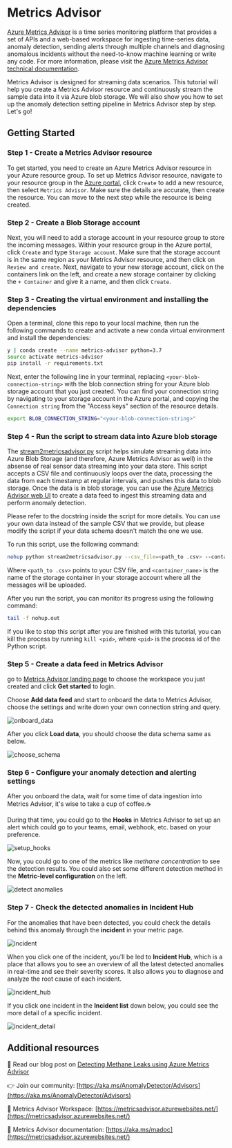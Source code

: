 # Metrics Advisor
[Azure Metrics Advisor](https://azure.microsoft.com/en-us/services/metrics-advisor/#overview) is a time series monitoring platform that provides a set of APIs and a web-based workspace for ingesting time-series data, anomaly detection, sending alerts through multiple channels and diagnosing anomalous incidents without the need-to-know machine learning or write any code. For more information, please visit the [Azure Metrics Advisor technical documentation](https://docs.microsoft.com/en-us/azure/applied-ai-services/metrics-advisor/).

Metrics Advisor is designed for streaming data scenarios. This tutorial will help you create a Metrics Advisor resource and continuously stream the sample data into it via Azure blob storage. We will also show you how to set up the anomaly detection setting pipeline in Metrics Advisor step by step. Let's go! 

## Getting Started

### Step 1 - Create a Metrics Advisor resource
To get started, you need to create an Azure Metrics Advisor resource in your Azure resource group. To set up Metrics Advisor resource, navigate to your resource group in the [Azure portal](https://ms.portal.azure.com/), click `Create` to add a new resource, then select `Metrics Advisor`. Make sure the details are accurate, then create the resource. You can move to the next step while the resource is being created.

### Step 2 - Create a Blob Storage account

Next, you will need to add a storage account in your resource group to store the incoming messages. Within your resource group in the Azure portal, click `Create` and type `Storage account`. Make sure that the storage account is in the same region as your Metrics Advisor resource, and then click on `Review and create`. Next, navigate to your new storage account, click on the containers link on the left, and create a new storage container by clicking the `+ Container` and give it a name, and then click `Create`.

### Step 3 - Creating the virtual environment and installing the dependencies

Open a terminal, clone this repo to your local machine, then run the following commands to create and activate a new conda virtual environment and install the dependencies:
```bash
y | conda create --name metrics-advisor python=3.7
source activate metrics-advisor
pip install -r requirements.txt
```
Next, enter the following line in your terminal, replacing `<your-blob-connection-string>` with the blob connection string for your Azure blob storage account that you just created. You can find your connection string by navigating to your storage account in the Azure portal, and copying the `Connection string` from the "Access keys" section of the resource details.
```bash
export BLOB_CONNECTION_STRING="<your-blob-connection-string>"
```

### Step 4 - Run the script to stream data into Azure blob storage

The [stream2metricsadvisor.py](stream2metricsadvisor.py) script helps simulate streaming data into Azure Blob Storage (and therefore, Azure Metrics Advisor as well) in the absense of real sensor data streaming into your data store. This script accepts a CSV file and continuously loops over the data, processing the data from each timestamp at regular intervals, and pushes this data to blob storage. Once the data is in blob storage, you can use the [Azure Metrics Advisor web UI](https://metricsadvisor.azurewebsites.net) to create a data feed to ingest this streaming data and perform anomaly detection.

Please refer to the docstring inside the script for more details. You can use your own data instead of the sample CSV that we provide, but please modify the script if your data schema doesn't match the one we use.

To run this script, use the following command:
```bash
nohup python stream2metricsadvisor.py --csv_file=<path_to .csv> --container_name=<container_name> --minute_resample=5 > nohup.out 2>&1 &
```
Where `<path_to .csv>` points to your CSV file, and `<container_name>` is the name of the storage container in your storage account where all the messages will be uploaded.

After you run the script, you can monitor its progress using the following command:
```bash
tail -f nohup.out
```
If you like to stop this script after you are finished with this tutorial, you can kill the process by running `kill <pid>`, where `<pid>` is the process id of the Python script. 

### Step 5 - Create a data feed in Metrics Advisor

 go to [Metrics Advisor landing page](https://metricsadvisor.azurewebsites.net) to choose the workspace you just created and click **Get started** to login. 

Choose **Add data feed** and start to onboard the data to Metrics Advisor, choose the settings and write down your own connection string and query.

![onboard_data](../media/methane_create_datafeed.png)

After you click **Load data**, you should choose the data schema same as below.

![choose_schema](../media/data_onboarding_configuration.png)

### Step 6 - Configure your anomaly detection and alerting settings

After you onboard the data, wait for some time of data ingestion into Metrics Advisor, it's wise to take a cup of coffee.☕

During that time, you could go to the **Hooks** in Metrics Advisor to set up an alert which could go to your teams, email, webhook, etc. based on your preference.

![setup_hooks](../media/methane_hook_setup.png)

Now, you could go to one of the metrics like *methane concentration* to see the detection results. You could also set some different detection method in the **Metric-level configuration** on the left.

![detect anomalies](../media/methane-anomaly-detection.png)

### Step 7 - Check the detected anomalies in Incident Hub

For the anomalies that have been detected, you could check the details behind this anomaly through the **incident** in your metric page.

![incident](../media/methane_incident.png)

When you click one of the incident, you'll be led to **Incident Hub**, which is a place that allows you to see an overview of all the latest detected anomalies in real-time and see their severity scores. It also allows you to diagnose and analyze the root cause of each incident.

![incident_hub](../media/methane_incident_hub.png)

If you click one incident in the **Incident list** down below, you could see the more detail of a specific incident.

![incident_detail](../media/methane_incident_details.png)



## Additional resources

📰 Read our blog post on [Detecting Methane Leaks using Azure Metrics Advisor](https://techcommunity.microsoft.com/t5/ai-cognitive-services-blog/detecting-methane-leaks-using-azure-metrics-advisor/ba-p/3254005)

👉 Join our community: [https://aka.ms/AnomalyDetector/Advisors](https://aka.ms/AnomalyDetector/Advisors)

🔗 Metrics Advisor Workspace: [https://metricsadvisor.azurewebsites.net/](https://metricsadvisor.azurewebsites.net/)

📑 Metrics Advisor documentation: [https://aka.ms/madoc](https://metricsadvisor.azurewebsites.net/)
